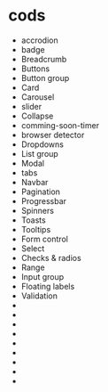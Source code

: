 # cods
- accrodion
- badge
- Breadcrumb
- Buttons
- Button group
- Card
- Carousel
- slider
- Collapse
- comming-soon-timer
- browser detector
- Dropdowns
- List group
- Modal
- tabs
- Navbar
- Pagination
- Progressbar
- Spinners
- Toasts
- Tooltips
- Form control
- Select
- Checks & radios
- Range
- Input group
- Floating labels
- Validation
- 
- 
- 
- 
- 
- 
- 
- 
- 